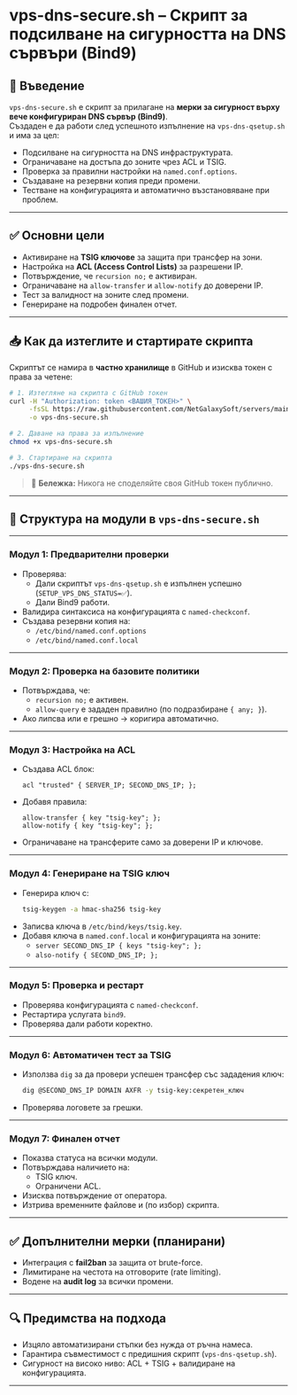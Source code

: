 # vps-dns-secure.sh – Скрипт за подсилване на сигурността на DNS сървъри (Bind9)

## 📌 Въведение
`vps-dns-secure.sh` е скрипт за прилагане на **мерки за сигурност върху вече конфигуриран DNS сървър (Bind9)**.  
Създаден е да работи след успешното изпълнение на `vps-dns-qsetup.sh` и има за цел:

- Подсилване на сигурността на DNS инфраструктурата.
- Ограничаване на достъпа до зоните чрез ACL и TSIG.
- Проверка за правилни настройки на `named.conf.options`.
- Създаване на резервни копия преди промени.
- Тестване на конфигурацията и автоматично възстановяване при проблем.

---

## ✅ Основни цели
- Активиране на **TSIG ключове** за защита при трансфер на зони.
- Настройка на **ACL (Access Control Lists)** за разрешени IP.
- Потвърждение, че `recursion no;` е активиран.
- Ограничаване на `allow-transfer` и `allow-notify` до доверени IP.
- Тест за валидност на зоните след промени.
- Генериране на подробен финален отчет.

---

## 📥 Как да изтеглите и стартирате скрипта
Скриптът се намира в **частно хранилище** в GitHub и изисква токен с права за четене:

```bash
# 1. Изтегляне на скрипта с GitHub токен
curl -H "Authorization: token <ВАШИЯ_ТОКЕН>" \
     -fsSL https://raw.githubusercontent.com/NetGalaxySoft/servers/main/set-dns/vps-dns-secure.sh \
     -o vps-dns-secure.sh

# 2. Даване на права за изпълнение
chmod +x vps-dns-secure.sh

# 3. Стартиране на скрипта
./vps-dns-secure.sh
```

> 🔐 **Бележка:** Никога не споделяйте своя GitHub токен публично.

---

## 📂 Структура на модули в `vps-dns-secure.sh`

---

### **Модул 1: Предварителни проверки**
- Проверява:
  - Дали скриптът `vps-dns-qsetup.sh` е изпълнен успешно (`SETUP_VPS_DNS_STATUS=✅`).
  - Дали Bind9 работи.
- Валидира синтаксиса на конфигурацията с `named-checkconf`.
- Създава резервни копия на:
  - `/etc/bind/named.conf.options`
  - `/etc/bind/named.conf.local`

---

### **Модул 2: Проверка на базовите политики**
- Потвърждава, че:
  - `recursion no;` е активен.
  - `allow-query` е зададен правилно (по подразбиране `{ any; }`).
- Ако липсва или е грешно → коригира автоматично.

---

### **Модул 3: Настройка на ACL**
- Създава ACL блок:
  ```text
  acl "trusted" { SERVER_IP; SECOND_DNS_IP; };
  ```
- Добавя правила:
  ```text
  allow-transfer { key "tsig-key"; };
  allow-notify { key "tsig-key"; };
  ```
- Ограничаване на трансферите само за доверени IP и ключове.

---

### **Модул 4: Генериране на TSIG ключ**
- Генерира ключ с:
  ```bash
  tsig-keygen -a hmac-sha256 tsig-key
  ```
- Записва ключа в `/etc/bind/keys/tsig.key`.
- Добавя ключа в `named.conf.local` и конфигурацията на зоните:
  - `server SECOND_DNS_IP { keys "tsig-key"; };`
  - `also-notify { SECOND_DNS_IP; };`

---

### **Модул 5: Проверка и рестарт**
- Проверява конфигурацията с `named-checkconf`.
- Рестартира услугата `bind9`.
- Проверява дали работи коректно.

---

### **Модул 6: Автоматичен тест за TSIG**
- Използва `dig` за да провери успешен трансфер със зададения ключ:
  ```bash
  dig @SECOND_DNS_IP DOMAIN AXFR -y tsig-key:секретен_ключ
  ```
- Проверява логовете за грешки.

---

### **Модул 7: Финален отчет**
- Показва статуса на всички модули.
- Потвърждава наличието на:
  - TSIG ключ.
  - Ограничени ACL.
- Изисква потвърждение от оператора.
- Изтрива временните файлове и (по избор) скрипта.

---

## ✅ Допълнителни мерки (планирани)
- Интеграция с **fail2ban** за защита от brute-force.
- Лимитиране на честота на отговорите (rate limiting).
- Водене на **audit log** за всички промени.

---

## 🔍 Предимства на подхода
- Изцяло автоматизирани стъпки без нужда от ръчна намеса.
- Гарантира съвместимост с предишния скрипт (`vps-dns-qsetup.sh`).
- Сигурност на високо ниво: ACL + TSIG + валидиране на конфигурацията.

---
